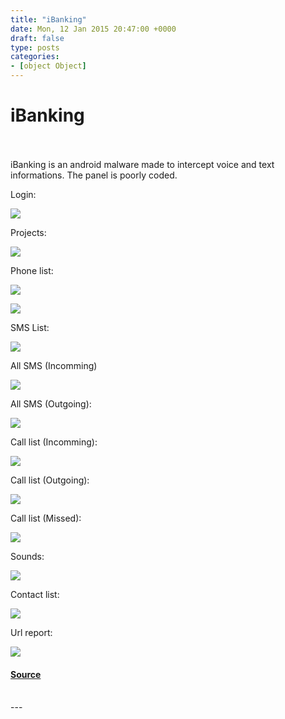 ```yaml
---
title: "iBanking"
date: Mon, 12 Jan 2015 20:47:00 +0000
draft: false
type: posts
categories: 
- [object Object]
---
```

# iBanking

<br/>

<br/>
iBanking is an android malware made to intercept voice and text informations.  
The panel is poorly coded.  
  
Login:  

[![](https://blogger.googleusercontent.com/img/b/R29vZ2xl/AVvXsEhBAKvKawYlJBMh1iz3TbojA4_d009Iiumu0m5mQF8UHt5daBK_BRsYMcnDR9rQDFXdWoFF0CIhGTUSDYDN777h1hm-lA2PymHK2_HJf2bSV33a1_9oaFiaT5Bg3Up9rGMJjLbEf021qO8/s1600/16-02-2014+20-36-52.png)](https://blogger.googleusercontent.com/img/b/R29vZ2xl/AVvXsEhBAKvKawYlJBMh1iz3TbojA4_d009Iiumu0m5mQF8UHt5daBK_BRsYMcnDR9rQDFXdWoFF0CIhGTUSDYDN777h1hm-lA2PymHK2_HJf2bSV33a1_9oaFiaT5Bg3Up9rGMJjLbEf021qO8/s1600/16-02-2014+20-36-52.png)

  
Projects:  

[![](https://blogger.googleusercontent.com/img/b/R29vZ2xl/AVvXsEg2rWaDzswTQUSa5zsjTFLFewVmfO1Eg1UBdDaTxXxThO3CW-WnVo_y6XBSr1dOlRwKWHwGBRFY-ShuPlc3gTuh2TReJzsLlxiXIHDJeAnuR2OKGSkojyEgL43Bn88qztTaLyPBi-rw2Fg/s1600/16-02-2014+20-38-16.png)](https://blogger.googleusercontent.com/img/b/R29vZ2xl/AVvXsEg2rWaDzswTQUSa5zsjTFLFewVmfO1Eg1UBdDaTxXxThO3CW-WnVo_y6XBSr1dOlRwKWHwGBRFY-ShuPlc3gTuh2TReJzsLlxiXIHDJeAnuR2OKGSkojyEgL43Bn88qztTaLyPBi-rw2Fg/s1600/16-02-2014+20-38-16.png)

  
Phone list:  

[![](https://blogger.googleusercontent.com/img/b/R29vZ2xl/AVvXsEh9b4X2XCO3cDspOgyeXAGRkoPlNVAwhfAdQwaRFM1APH_xW1Vb06hzEVZROqhyphenhyphenAMMDr9877uNaWfhqqFBqeGck69Dua2KUKOwQaBOt0TfZttWiDFHow4NrbkUF-FkniuzNlJwFcUp5OSE/s1600/16-02-2014+20-39-50.png)](https://blogger.googleusercontent.com/img/b/R29vZ2xl/AVvXsEh9b4X2XCO3cDspOgyeXAGRkoPlNVAwhfAdQwaRFM1APH_xW1Vb06hzEVZROqhyphenhyphenAMMDr9877uNaWfhqqFBqeGck69Dua2KUKOwQaBOt0TfZttWiDFHow4NrbkUF-FkniuzNlJwFcUp5OSE/s1600/16-02-2014+20-39-50.png)

[![](https://blogger.googleusercontent.com/img/b/R29vZ2xl/AVvXsEi-7wEyRKPwYJL5FEC3EbhXY2JsmDIIu1qxrDHWis6NoPFoakwQQ7ya4-JLp8EWkERs3L9KlPkdVth3qz0Lh7oHTiHK3SZZCLpQEtwf-ngBTnt45Aylk3dnVMl_0TSYfngPOjLxlSRgfzM/s1600/16-02-2014+21-01-58.png)](https://blogger.googleusercontent.com/img/b/R29vZ2xl/AVvXsEi-7wEyRKPwYJL5FEC3EbhXY2JsmDIIu1qxrDHWis6NoPFoakwQQ7ya4-JLp8EWkERs3L9KlPkdVth3qz0Lh7oHTiHK3SZZCLpQEtwf-ngBTnt45Aylk3dnVMl_0TSYfngPOjLxlSRgfzM/s1600/16-02-2014+21-01-58.png)

  
SMS List:  

[![](https://blogger.googleusercontent.com/img/b/R29vZ2xl/AVvXsEjmLv7jlFQ81veLZu1TffWWe_YWtcZfUQN4MetOf_wx9M8JHFoeQ61JHrdkJb9SkEhqLpmYd31a806RK9Agj1V3yx6Qukk9Rjynm9IWgRQN2SOBbTHf9SBMjwVWGyZ_BiIg1rqv_003QYk/s1600/16-02-2014+21-03-05.png)](https://blogger.googleusercontent.com/img/b/R29vZ2xl/AVvXsEjmLv7jlFQ81veLZu1TffWWe_YWtcZfUQN4MetOf_wx9M8JHFoeQ61JHrdkJb9SkEhqLpmYd31a806RK9Agj1V3yx6Qukk9Rjynm9IWgRQN2SOBbTHf9SBMjwVWGyZ_BiIg1rqv_003QYk/s1600/16-02-2014+21-03-05.png)

  
All SMS (Incomming)  

[![](https://blogger.googleusercontent.com/img/b/R29vZ2xl/AVvXsEhfmAX4rd9Yz4AqUM74A8rU3RC9gMwDaMAE1suWGeELJlpdZPhPyvfUy8x89rdf0d7vMgwI2OHlqwwjGK8FLLJZuCR42hy_FE0SK2Yl6CAKeovmIT9Ej1WjOEPD0NjOmccVWs7ZlrUmi30/s1600/16-02-2014+21-35-30.png)](https://blogger.googleusercontent.com/img/b/R29vZ2xl/AVvXsEhfmAX4rd9Yz4AqUM74A8rU3RC9gMwDaMAE1suWGeELJlpdZPhPyvfUy8x89rdf0d7vMgwI2OHlqwwjGK8FLLJZuCR42hy_FE0SK2Yl6CAKeovmIT9Ej1WjOEPD0NjOmccVWs7ZlrUmi30/s1600/16-02-2014+21-35-30.png)

  
All SMS (Outgoing):  

[![](https://blogger.googleusercontent.com/img/b/R29vZ2xl/AVvXsEixZJUJTNkC6_U3WEXZ-RiIwoqAsiPCMuJXU6hgQjKYCzpdIOuBAq5kZ4VRZKYiwYOH7kaCfv60XSovIIOeu2xdHEgTD8TRvBCNyA84RwZv1c4Fxm6KX9aiMzNucAM54Bu9U1UdhKnz0vg/s1600/16-02-2014+21-10-45.png)](https://blogger.googleusercontent.com/img/b/R29vZ2xl/AVvXsEixZJUJTNkC6_U3WEXZ-RiIwoqAsiPCMuJXU6hgQjKYCzpdIOuBAq5kZ4VRZKYiwYOH7kaCfv60XSovIIOeu2xdHEgTD8TRvBCNyA84RwZv1c4Fxm6KX9aiMzNucAM54Bu9U1UdhKnz0vg/s1600/16-02-2014+21-10-45.png)

  
Call list (Incomming):  

[![](https://blogger.googleusercontent.com/img/b/R29vZ2xl/AVvXsEh9V5rgiso6XDSpcHoZyEJuOrMfOzOn7kvKws0ITCCUOR5SSAzva8NT79SlfWAOsTGaZetNjqrdNSVfQHZrlsofS8Yl5vRL4oosEI-mZwNzj5oQgDisu80MLltHiDekGdA71DZx5vHNiXg/s1600/16-02-2014+21-14-48.png)](https://blogger.googleusercontent.com/img/b/R29vZ2xl/AVvXsEh9V5rgiso6XDSpcHoZyEJuOrMfOzOn7kvKws0ITCCUOR5SSAzva8NT79SlfWAOsTGaZetNjqrdNSVfQHZrlsofS8Yl5vRL4oosEI-mZwNzj5oQgDisu80MLltHiDekGdA71DZx5vHNiXg/s1600/16-02-2014+21-14-48.png)

  
Call list (Outgoing):  

[![](https://blogger.googleusercontent.com/img/b/R29vZ2xl/AVvXsEgnkuRXmjjoGSP-lZBRLuKxFcE1rqA1s41FnV27MRpCt94z44Zv4Qn4sB2u1fu_zYAeYUA-Yg7Ed8SIkhyphenhyphenJmWd5fNlt4ovoQ0nw6hPcgtbn756CfqLJrRIjLyO1OUtuL3DNUPmQZLTmdQI/s1600/16-02-2014+21-18-52.png)](https://blogger.googleusercontent.com/img/b/R29vZ2xl/AVvXsEgnkuRXmjjoGSP-lZBRLuKxFcE1rqA1s41FnV27MRpCt94z44Zv4Qn4sB2u1fu_zYAeYUA-Yg7Ed8SIkhyphenhyphenJmWd5fNlt4ovoQ0nw6hPcgtbn756CfqLJrRIjLyO1OUtuL3DNUPmQZLTmdQI/s1600/16-02-2014+21-18-52.png)

  
Call list (Missed):  

[![](https://blogger.googleusercontent.com/img/b/R29vZ2xl/AVvXsEh5Ts0_hsGMiTv2UVv1p6qpQN_A2vR5PgzTOu7Fp8BCZy85kvxVGehgpaawMH7xjJxS7RfG8-iea5lKt7b2sykOyOlAREDAiMv0sfIDaFCFJ9f4A1xqHH9mA-jOap8WAxo8HzpdcpiV6F8/s1600/16-02-2014+21-22-37.png)](https://blogger.googleusercontent.com/img/b/R29vZ2xl/AVvXsEh5Ts0_hsGMiTv2UVv1p6qpQN_A2vR5PgzTOu7Fp8BCZy85kvxVGehgpaawMH7xjJxS7RfG8-iea5lKt7b2sykOyOlAREDAiMv0sfIDaFCFJ9f4A1xqHH9mA-jOap8WAxo8HzpdcpiV6F8/s1600/16-02-2014+21-22-37.png)

  
Sounds:  

[![](https://blogger.googleusercontent.com/img/b/R29vZ2xl/AVvXsEjLEygkvK2YfbrWObtJ8X_9k7iqUAcv47ni-BArWD0lBWuzUsxKTgi9792TM8yhaytPwWgNsTOkoEc4ZWYn107Dt6UgMsJxTrKrIF4MMQj9nU7PuGLE_zpo8lKUvSo00EapqhWiOsex-34/s1600/16-02-2014+21-26-36.png)](https://blogger.googleusercontent.com/img/b/R29vZ2xl/AVvXsEjLEygkvK2YfbrWObtJ8X_9k7iqUAcv47ni-BArWD0lBWuzUsxKTgi9792TM8yhaytPwWgNsTOkoEc4ZWYn107Dt6UgMsJxTrKrIF4MMQj9nU7PuGLE_zpo8lKUvSo00EapqhWiOsex-34/s1600/16-02-2014+21-26-36.png)

  

Contact list:  

[![](https://blogger.googleusercontent.com/img/b/R29vZ2xl/AVvXsEgt-IKHN6kHudlPQdvShhyphenhyphenbYyb8zzVEa3siZeEId2o0dAh3G2D8rAbDr4awtx31tGgcokG2Uq3KuBw6XtBuh41mnc-WytbByeYAckNet95p_itFK0WDWf_KF4M1k42eLbSivq22Sx63Xd0/s1600/16-02-2014+21-27-25.png)](https://blogger.googleusercontent.com/img/b/R29vZ2xl/AVvXsEgt-IKHN6kHudlPQdvShhyphenhyphenbYyb8zzVEa3siZeEId2o0dAh3G2D8rAbDr4awtx31tGgcokG2Uq3KuBw6XtBuh41mnc-WytbByeYAckNet95p_itFK0WDWf_KF4M1k42eLbSivq22Sx63Xd0/s1600/16-02-2014+21-27-25.png)

  
Url report:  

[![](https://blogger.googleusercontent.com/img/b/R29vZ2xl/AVvXsEhz60_-IQeMblEs9Q03oK_FJWV6ayBErO3OwGI0Yd-2xTR7J6XM2aS5CBDLEscAEkWDrozuiEzh-3EMnqLRtOquccGOma7JgifmssudaV1Be8qVZg4unOqUb0MaEy-AspTszfjC32Bvek4/s1600/16-02-2014+21-33-13.png)](https://blogger.googleusercontent.com/img/b/R29vZ2xl/AVvXsEhz60_-IQeMblEs9Q03oK_FJWV6ayBErO3OwGI0Yd-2xTR7J6XM2aS5CBDLEscAEkWDrozuiEzh-3EMnqLRtOquccGOma7JgifmssudaV1Be8qVZg4unOqUb0MaEy-AspTszfjC32Bvek4/s1600/16-02-2014+21-33-13.png)

#### [Source](https://www.xylibox.com/2015/01/ibanking.html)

<br/>
---
